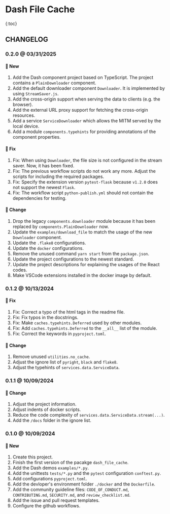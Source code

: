 # Dash File Cache

{:toc}

## CHANGELOG

### 0.2.0 @ 03/31/2025

#### :mega: New

1. Add the Dash component project based on TypeScript. The project contains a `PlainDownloader` component.
2. Add the default downloader component `Downloader`. It is implemented by using `StreamSaver.js`.
3. Add the cross-origin support when serving the data to clients (e.g. the browser).
4. Add the external URL proxy support for fetching the cross-origin resources.
5. Add a service `ServiceDownloader` which allows the MITM served by the local device.
6. Add a module `components.typehints` for providing annotations of the component properties.

#### :wrench: Fix

1. Fix: When using `Downloader`, the file size is not configured in the stream saver. Now, it has been fixed.
2. Fix: The previous workflow scripts do not work any more. Adjust the scripts for including the required packages.
3. Fix: Specify the extension version `pytest-flask` because `v1.2.0` does not support the newest `Flask`.
4. Fix: The workflow script `python-publish.yml` should not contain the dependencies for testing.

#### :floppy_disk: Change

1. Drop the legacy `components.downloader` module because it has been replaced by `components.PlainDownloader` now.
2. Update the `examples/download_file` to match the usage of the new `Downloader` component.
3. Update the `.flake8` configurations.
4. Update the `docker` configurations.
5. Remove the unused command `yarn start` from the `package.json`.
6. Update the project configurations to the newest standard.
7. Update the project descriptions for explaining the usages of the React codes.
8. Make VSCode extensions installed in the docker image by default.

### 0.1.2 @ 10/13/2024

#### :wrench: Fix

1. Fix: Correct a typo of the html tags in the readme file.
2. Fix: Fix typos in the docstrings.
3. Fix: Make `caches.typehints.Deferred` used by other modules.
4. Fix: Add `caches.typehints.Deferred` to the `__all__` list of the module.
5. Fix: Correct the keywords in `pyproject.toml`.

#### :floppy_disk: Change

1. Remove unused `utilities.no_cache`.
2. Adjust the ignore list of `pyright`, `black` and `flake8`.
3. Adjust the typehints of `services.data.ServiceData`.

### 0.1.1 @ 10/09/2024

#### :floppy_disk: Change

1. Adjust the project information.
2. Adjust indents of docker scripts.
3. Reduce the code complexity of `services.data.ServiceData.stream(...)`.
4. Add the `/docs` folder in the ignore list.

### 0.1.0 @ 10/09/2024

#### :mega: New

1. Create this project.
2. Finish the first version of the pacakge `dash_file_cache`.
3. Add the Dash demos `examples/*.py`.
4. Add the unittests `tests/*.py` and the `pytest` configuration `conftest.py`.
5. Add configurations `pyproject.toml`.
6. Add the devloper's environment folder `./docker` and the `Dockerfile`.
7. Add the community guideline files: `CODE_OF_CONDUCT.md`, `CONTRIBUTING.md`, `SECURITY.md`, and `review_checklist.md`.
8. Add the issue and pull request templates.
9. Configure the github workflows.
